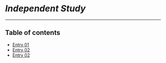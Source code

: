 # *Independent Study*
___
## Table of contents

* [Entry 01](/entries/Entry01.md)
* [Entry 02](/entries/Entry02.md)
* [Entry 02](/entries/Entry0.md)
